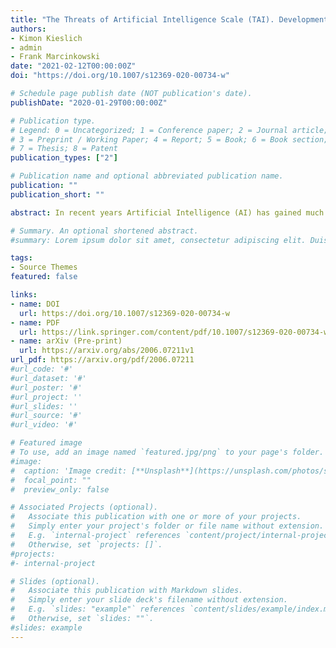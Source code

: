 ```yaml
---
title: "The Threats of Artificial Intelligence Scale (TAI). Development, Measurement and Test Over Three Application Domains"
authors:
- Kimon Kieslich
- admin
- Frank Marcinkowski
date: "2021-02-12T00:00:00Z"
doi: "https://doi.org/10.1007/s12369-020-00734-w"

# Schedule page publish date (NOT publication's date).
publishDate: "2020-01-29T00:00:00Z"

# Publication type.
# Legend: 0 = Uncategorized; 1 = Conference paper; 2 = Journal article;
# 3 = Preprint / Working Paper; 4 = Report; 5 = Book; 6 = Book section;
# 7 = Thesis; 8 = Patent
publication_types: ["2"]

# Publication name and optional abbreviated publication name.
publication: ""
publication_short: ""

abstract: In recent years Artificial Intelligence (AI) has gained much popularity, with the scientific community as well as with the public. Often, AI is ascribed many positive impacts for different social domains such as medicine and the economy. On the other side, there is also growing concern about its precarious impact on society and individuals, respectively. Several opinion polls frequently query the public fear of autonomous robots and artificial intelligence, a phenomenon coming also into scholarly focus. As potential threat perceptions arguably vary with regard to the reach and consequences of AI functionalities and the domain of application, research still lacks necessary precision of a respective measurement that allows for wide-spread research applicability. We propose a fine-grained scale to measure threat perceptions of AI that accounts for four functional classes of AI systems and is applicable to various domains of AI applications. Using a standardized questionnaire in a survey study (N = 891), we evaluate the scale over three distinct AI domains (medical treatment, job recruitment, and loan origination). The data support the dimensional structure of the proposed Threats of AI (TAI) scale as well as the internal consistency and factoral validity of the indicators. Implications of the results and the empirical application of the scale are discussed in detail. Recommendations for further empirical use of the TAI scale are provided. 

# Summary. An optional shortened abstract.
#summary: Lorem ipsum dolor sit amet, consectetur adipiscing elit. Duis posuere tellus ac convallis placerat. Proin tincidunt magna sed ex sollicitudin condimentum.

tags:
- Source Themes
featured: false

links:
- name: DOI
  url: https://doi.org/10.1007/s12369-020-00734-w
- name: PDF
  url: https://link.springer.com/content/pdf/10.1007/s12369-020-00734-w.pdf
- name: arXiv (Pre-print)
  url: https://arxiv.org/abs/2006.07211v1
url_pdf: https://arxiv.org/pdf/2006.07211
#url_code: '#'
#url_dataset: '#'
#url_poster: '#'
#url_project: ''
#url_slides: ''
#url_source: '#'
#url_video: '#'

# Featured image
# To use, add an image named `featured.jpg/png` to your page's folder. 
#image:
#  caption: 'Image credit: [**Unsplash**](https://unsplash.com/photos/s9CC2SKySJM)'
#  focal_point: ""
#  preview_only: false

# Associated Projects (optional).
#   Associate this publication with one or more of your projects.
#   Simply enter your project's folder or file name without extension.
#   E.g. `internal-project` references `content/project/internal-project/index.md`.
#   Otherwise, set `projects: []`.
#projects:
#- internal-project

# Slides (optional).
#   Associate this publication with Markdown slides.
#   Simply enter your slide deck's filename without extension.
#   E.g. `slides: "example"` references `content/slides/example/index.md`.
#   Otherwise, set `slides: ""`.
#slides: example
---
```

